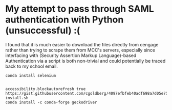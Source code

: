# My attempt to pass through SAML authentication with Python (unsuccessful) :(

I found that it is much easier to download the files directly from cengage rather than trying to scrape them from MCC's servers, especially since interfacing with (Security Assertion Markup Language)-based Authentication via a script is both non-trivial and could potentially be traced back to my school email.










```
conda install selenium


accessibility.blockautorefresh true
https://gist.githubusercontent.com/cgoldberg/4097efbfeb40adf698a7d05e75e0ff51/raw/9332fe152f108293834f95d43949f9ff677eecd8/geckodriver-install.sh
conda install -c conda-forge geckodriver
```

